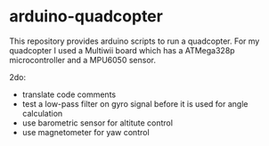 # arduino-quadcopter
This repository provides arduino scripts to run a quadcopter.
For my quadcopter I used a Multiwii board which has a ATMega328p microcontroller and a MPU6050 sensor.

2do: 
- translate code comments
- test a low-pass filter on gyro signal before it is used for angle calculation
- use barometric sensor for altitute control
- use magnetometer for yaw control
